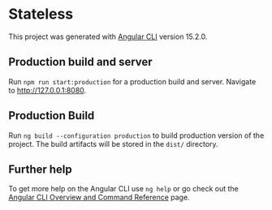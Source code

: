 # Stateless

This project was generated with [Angular CLI](https://github.com/angular/angular-cli) version 15.2.0.

## Production build and server

Run `npm run start:production` for a production build and server. Navigate to http://127.0.0.1:8080.

## Production Build

Run `ng build --configuration production` to build production version of the project. The build artifacts will be stored in the `dist/` directory.

## Further help

To get more help on the Angular CLI use `ng help` or go check out the [Angular CLI Overview and Command Reference](https://angular.io/cli) page.
